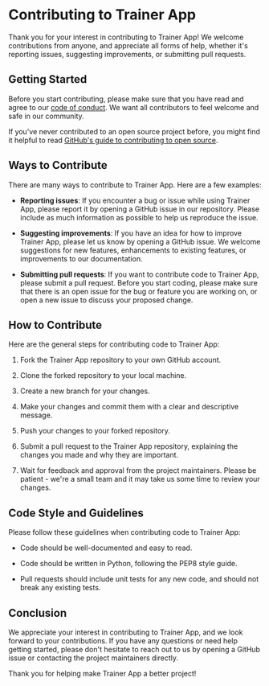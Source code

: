 # Contributing to Trainer App

Thank you for your interest in contributing to Trainer App! We welcome contributions from anyone, and appreciate all forms of help, whether it's reporting issues, suggesting improvements, or submitting pull requests.

## Getting Started

Before you start contributing, please make sure that you have read and agree to our [code of conduct](CODE_OF_CONDUCT.md). We want all contributors to feel welcome and safe in our community.

If you've never contributed to an open source project before, you might find it helpful to read [GitHub's guide to contributing to open source](https://opensource.guide/how-to-contribute/).

## Ways to Contribute

There are many ways to contribute to Trainer App. Here are a few examples:

- **Reporting issues**: If you encounter a bug or issue while using Trainer App, please report it by opening a GitHub issue in our repository. Please include as much information as possible to help us reproduce the issue.

- **Suggesting improvements**: If you have an idea for how to improve Trainer App, please let us know by opening a GitHub issue. We welcome suggestions for new features, enhancements to existing features, or improvements to our documentation.

- **Submitting pull requests**: If you want to contribute code to Trainer App, please submit a pull request. Before you start coding, please make sure that there is an open issue for the bug or feature you are working on, or open a new issue to discuss your proposed change.

## How to Contribute

Here are the general steps for contributing code to Trainer App:

1. Fork the Trainer App repository to your own GitHub account.

2. Clone the forked repository to your local machine.

3. Create a new branch for your changes.

4. Make your changes and commit them with a clear and descriptive message.

5. Push your changes to your forked repository.

6. Submit a pull request to the Trainer App repository, explaining the changes you made and why they are important.

7. Wait for feedback and approval from the project maintainers. Please be patient - we're a small team and it may take us some time to review your changes.

## Code Style and Guidelines

Please follow these guidelines when contributing code to Trainer App:

- Code should be well-documented and easy to read.

- Code should be written in Python, following the PEP8 style guide.

- Pull requests should include unit tests for any new code, and should not break any existing tests.

## Conclusion

We appreciate your interest in contributing to Trainer App, and we look forward to your contributions. If you have any questions or need help getting started, please don't hesitate to reach out to us by opening a GitHub issue or contacting the project maintainers directly.

Thank you for helping make Trainer App a better project!

